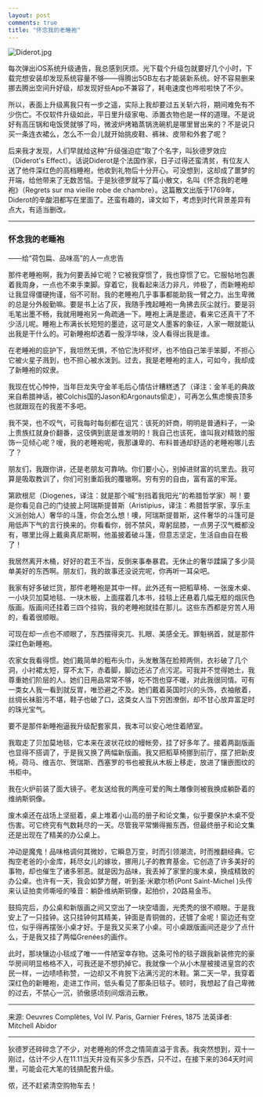 ```yaml
---
layout: post
comments: true
title: "怀念我的老睡袍"
---
```


![Diderot.jpg](http://upload-images.jianshu.io/upload_images/19585-5c26d9a23a8f61d2.jpg)

每次弹出iOS系统升级通告，我总感到厌烦。光下载个升级包就要好几个小时，下载完想安装却发现系统容量不够——得腾出5GB左右才能装新系统。好不容易删来挪去腾出空间升好级，却发现好些App不兼容了，耗电速度也哗啦啦快了不少。

所以，表面上升级离我只有一步之遥，实际上我却要过五关斩六将，期间难免有不少伤亡。不仅软件升级如此，平日里升级家电、添置衣物也是一样的道理。不是说好有高压锅和电饭煲就够了吗，微波炉烤箱蒸锅洗碗机是哪里冒出来的？不是说只买一条连衣裙么，怎么不一会儿就开始挑皮鞋、裤袜、皮带和外套了呢？

后来我才发现，人们早就给这种“升级强迫症”取了个名字，叫狄德罗效应（Diderot's Effect）。话说Diderot是个法国作家，日子过得还蛮清贫，有位友人送了他件深红色的高档睡袍，他收到礼物后十分开心。可没想到，这却成了噩梦的开端，给他带来了无数苦恼。于是狄德罗就写了篇小散文，名叫《怀念我的老睡袍》（Regrets sur ma vieille robe de chambre）。这篇散文出版于1769年，Diderot的辛酸泪都写在里面了。还蛮有趣的，译文如下，考虑到时代背景差异有点大，有适当删改。

***
### 怀念我的老睡袍
——给“荷包扁、品味高”的人一点忠告

那件老睡袍啊，我为何要丢掉它呢？它被我穿惯了，我也穿惯了它。它服帖地包裹着我周身，一点也不束手束脚。穿着它，我看起来活力非凡，帅极了，而新睡袍却让我显得僵硬拘谨，俗不可耐。我的老睡袍几乎事事都能助我一臂之力。出生卑微的总是分外殷勤嘛。要是书上沾了灰，我随手拽起睡袍一角拂去灰尘就行。要是羽毛笔出墨不畅，我就用睡袍另一角疏通一下。睡袍上满是墨迹，看来它还真干了不少活儿呢。睡袍上布满长长短短的墨迹，这可是文人墨客的象征，人家一眼就能认出我是干什么的。可新睡袍却透着一股浮华味，没人看得出我是谁。

在老睡袍的庇护下，我坦然无惧，不怕它洗坏熨坏，也不怕自己笨手笨脚，不担心它被火星子溅到，也不担心被水泼到。过去，我是老睡袍的主人，可如今，我却成了新睡袍的奴隶。

我现在忧心忡忡，当年巨龙失守金羊毛后心情估计糟糕透了（译注：金羊毛的典故来自希腊神话，被Colchis国的Jason和Argonauts偷走），可再怎么焦虑懊丧顶多也就跟现在的我差不多吧。

我不哭，也不叹气，可我每时每刻都在诅咒：该死的奸商，明明是普通料子，一染上贵族红就身价翻番，这伎俩到底是谁发明的！我自己也该死，谁叫我对精致的服饰一见倾心呢？嗳，我的老睡袍呢，我那谦卑的、布料普通却舒适的老睡袍哪儿去了？

朋友们，我跟你讲，还是老朋友可靠呐。你们要小心，别掉进财富的坑里去。我可算是吸取教训了，你们可别重蹈我的覆辙啊。穷有穷的自由，富有富的牢笼。

第欧根尼（Diogenes，译注：就是那个喊“别挡着我阳光”的希腊哲学家）啊！要是你看见自己的门徒披上阿瑞斯提普斯（Aristipius，译注：希腊哲学家，享乐主义派创始人）奢华的斗篷，你会怎么想！噢，阿瑞斯提普斯，这件奢华的斗篷可是用低声下气的言行换来的。你看看你，弱不禁风，卑躬屈膝，一点男子汉气概都没有，哪里比得上戴奥真尼斯啊，他虽披着破斗篷，但意志坚定，生活自由自在极了！

我居然离开木桶，好好的君王不当，反倒来事奉暴君。无休止的奢华蹂躏了多少简单美好的东西啊。朋友们，我的故事还没说完呢，你再听一耳朵吧。

我家有好多破烂货，那件老睡袍是其中一样。此外还有一把稻草椅、一张废木桌、一小块贝加莫地毯、一块木板，上面摆着几本书，挂毯上还悬着几幅无框的烟灰色版画。版画间还挂着三四个挂钩，我的老睡袍就挂在那儿。这些东西都是穷苦人用的，看着很顺眼。

可现在却一点也不顺眼了，东西摆得突兀、扎眼、美感全无。罪魁祸首，就是那件深红色新睡袍。

农家女我看得惯。她们戴简单的粗布头巾，头发散落在脸颊两侧，衣衫破了几个洞，小衬裙太短，穿不太下，赤着脚，脚边还沾了点污泥。可我并不觉得她土，我尊重她们阶层的人。她们日用品常常不够，吃不饱也穿不暖，对此我很同情。可有一类女人我一看到就反胃，唯恐避之不及。她们戴着英国时兴的头饰，衣袖敞着，丝绸长袜脏污不堪，鞋子也破了口，这类女人当下穷困潦倒，却不甘心放弃富足时的珠光宝气。

要不是那件新睡袍逼我升级配套家具，我本可以安心地住着陋室。

我取走了贝加莫地毯，它本来在波状花纹的幔帐旁，挂了好多年了。接着两副版画也显得不搭调了，于是我又换了两幅新版画。我又把稻草椅挪到前厅，摆了把新皮椅。荷马、维吉尔、贺瑞斯、西塞罗的书也被我从木板上移走，放进了镶嵌图纹的书柜中。

我在火炉前装了面大镜子。老友送给我的两座可爱的陶土雕像则被我换成躺卧着的维纳斯铜像。

废木桌还在战场上坚挺着，桌上堆着小山高的册子和论文集，似乎要保护木桌不受伤害。可它终究有气数耗尽的一天。尽管我平常懒得搬东西，但最终册子和论文集还是出现在了精美的办公桌上。

冲动是魔鬼！品味格调何其微妙，它瞬息万变，时而引领潮流，时而推翻经典。它掏空老爸的小金库，耗尽女儿的嫁妆，挪用儿子的教育基金。它创造了许多美好的事物，却也催生了诸多邪恶。就是因为品味，我丢掉了家里的废木桌，换成精致的办公桌。也许有一天，我会如梦方醒，听到圣·米歇尔桥(Pont Saint-Michel )头传来认证拍卖师嘶哑的嗓音：躺卧维纳斯铜像，起拍价，20路易金币。

鼓捣完后，办公桌和新版画之间又空出了一块空墙面，光秃秃的很不顺眼。于是我安上了一只挂钟。这只挂钟何其精美，钟面是青铜做的，还镀了金呢！窗边还有空位，似乎得再摆张小桌才好。于是我又买来了小桌。可小桌跟版画间还是少了点什么，于是我又挂了两幅Grenées的画作。

此时，那块镶边小毯成了唯一一件陋室幸存物。这条可怜的毯子跟我新装修完的豪华房间明显格格不入，可我还是不想扔掉它。我就像一个从小木屋被接进皇宫的农民一样，一边啧啧称赞，一边却又不肯脱下沾满污泥的木鞋。第二天一早，我穿着深红色的新睡袍，走进工作间，低头看见了那条旧毯子。顿时，我想起了自己卑微的过去，不禁心一沉，骄傲感顷刻间烟消云散。

***
来源: Oeuvres Complètes, Vol IV. Paris, Garnier Fréres, 1875
法英译者: Mitchell Abidor
***

狄德罗还碎碎念了不少，对老睡袍的怀念之情简直溢于言表。我突然想到，双十一刚过，估计不少人在11.11当天并没有买多少东西，只不过，在接下来的364天时间里，可能会花大笔的钱搞配套升级。

侬，还不赶紧清空购物车去！
